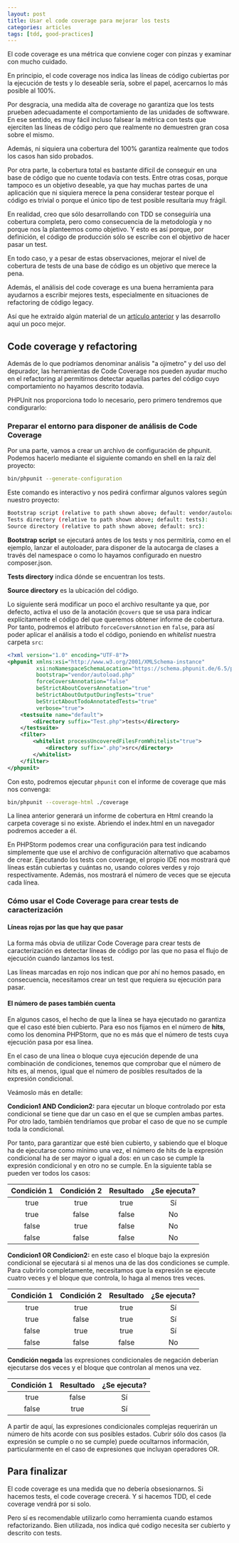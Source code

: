 ```yaml
---
layout: post
title: Usar el code coverage para mejorar los tests
categories: articles
tags: [tdd, good-practices]
---
```


El code coverage es una métrica que conviene coger con pinzas y examinar con mucho cuidado.

En principio, el code coverage nos indica las líneas de código cubiertas por la ejecución de tests y lo deseable sería, sobre el papel, acercarnos lo más posible al 100%.

Por desgracia, una medida alta de coverage no garantiza que los tests prueben adecuadamente el comportamiento de las unidades de softwware. En ese sentido, es muy fácil incluso falsear la métrica con tests que ejerciten las líneas de código pero que realmente no demuestren gran cosa sobre el mismo.

Además, ni siquiera una cobertura del 100% garantiza realmente que todos los casos han sido probados.

Por otra parte, la cobertura total es bastante difícil de conseguir en una base de código que no cuente todavía con tests. Entre otras cosas, porque tampoco es un objetivo deseable, ya que hay muchas partes de una aplicación que ni siquiera merece la pena considerar testear porque el código es trivial o porque el único tipo de test posible resultaría muy frágil.

En realidad, creo que sólo desarrollando con TDD se conseguiría una cobertura completa, pero como consecuencia de la metodología y no porque nos la planteemos como objetivo. Y esto es así porque, por definición, el código de producción sólo se escribe con el objetivo de hacer pasar un test.

En todo caso, y a pesar de estas observaciones, mejorar el nivel de cobertura de tests de una base de código es un objetivo que merece la pena.

Además, el análisis del code coverage es una buena herramienta para ayudarnos a escribir mejores tests, especialmente en situaciones de refactoring de código legacy.

Así que he extraído algún material de un [artículo anterior](/ejercicio-de-refactor-1) y las desarrollo aquí un poco mejor.

## Code coverage y refactoring

Además de lo que podríamos denominar análisis "a ojímetro" y del uso del depurador, las herramientas de Code Coverage nos pueden ayudar mucho en el refactoring al permitirnos detectar aquellas partes del código cuyo comportamiento no hayamos descrito todavía.

PHPUnit nos proporciona todo lo necesario, pero primero tendremos que condigurarlo:

### Preparar el entorno para disponer de análisis de Code Coverage

Por una parte, vamos a crear un archivo de configuración de phpunit. Podemos hacerlo mediante el siguiente comando en shell en la raíz del proyecto:

```bash
bin/phpunit --generate-configuration
```

Este comando es interactivo y nos pedirá confirmar algunos valores según nuestro proyecto:

```bash
Bootstrap script (relative to path shown above; default: vendor/autoload.php): 
Tests directory (relative to path shown above; default: tests): 
Source directory (relative to path shown above; default: src): 
```

**Bootstrap script** se ejecutará antes de los tests y nos permitiría, como en el ejemplo, lanzar el autoloader, para disponer de la autocarga de clases a través del namespace o como lo hayamos configurado en nuestro composer.json.

**Tests directory** indica dónde se encuentran los tests.

**Source directory** es la ubicación del código.

Lo siguiente será modificar un poco el archivo resultante ya que, por defecto, activa el uso de la anotación `@covers` que se usa para indicar explícitamente el código del que queremos obtener informe de cobertura. Por tanto, podremos el atributo `forceCoversAnnotion` en `false`, para así poder aplicar el análisis a todo el código, poniendo en _whitelist_ nuestra carpeta `src`:

```xml
<?xml version="1.0" encoding="UTF-8"?>
<phpunit xmlns:xsi="http://www.w3.org/2001/XMLSchema-instance"
         xsi:noNamespaceSchemaLocation="https://schema.phpunit.de/6.5/phpunit.xsd"
         bootstrap="vendor/autoload.php"
         forceCoversAnnotation="false"
         beStrictAboutCoversAnnotation="true"
         beStrictAboutOutputDuringTests="true"
         beStrictAboutTodoAnnotatedTests="true"
         verbose="true">
    <testsuite name="default">
        <directory suffix="Test.php">tests</directory>
    </testsuite>
    <filter>
        <whitelist processUncoveredFilesFromWhitelist="true">
            <directory suffix=".php">src</directory>
        </whitelist>
    </filter>
</phpunit>
```

Con esto, podremos ejecutar `phpunit` con el informe de coverage que más nos convenga:

```bash
bin/phpunit --coverage-html ./coverage
```

La línea anterior generará un informe de cobertura en Html creando la carpeta coverage si no existe. Abriendo el index.html en un navegador podremos acceder a él.

En PHPStorm podemos crear una configuración para test indicando simplemente que use el archivo de configuración alternativo que acabamos de crear. Ejecutando los tests con coverage, el propio IDE nos mostrará qué líneas están cubiertas y cuántas no, usando colores verdes y rojo respectivamente. Además, nos mostrará el número de veces que se ejecuta cada línea.

### Cómo usar el Code Coverage para crear tests de caracterización

#### Líneas rojas por las que hay que pasar

La forma más obvia de utilizar Code Coverage para crear tests de caracterización es detectar líneas de código por las que no pasa el flujo de ejecución cuando lanzamos los test. 

Las líneas marcadas en rojo nos indican que por ahí no hemos pasado, en consecuencia, necesitamos crear un test que requiera su ejecución para pasar.

#### El número de pases también cuenta

En algunos casos, el hecho de que la línea se haya ejecutado no garantiza que el caso esté bien cubierto. Para eso nos fijamos en el número de **hits**, como los denomina PHPStorm, que no es más que el número de tests cuya ejecución pasa por esa línea. 

En el caso de una línea o bloque cuya ejecución depende de una combinación de condiciones, tenemos que comprobar que el número de hits es, al menos, igual que el número de posibles resultados de la expresión condicional. 

Veámoslo más en detalle:

**Condicion1 AND Condicion2:** para ejecutar un bloque controlado por esta condicional se tiene que dar un caso en el que se cumplen ambas partes. Por otro lado, también tendríamos que probar el caso de que no se cumple toda la condicional. 

Por tanto, para garantizar que esté bien cubierto, y sabiendo que el bloque ha de ejecutarse como mínimo una vez, el número de hits de la expresión condicional ha de ser mayor o igual a dos: en un caso se cumple la expresión condicional y en otro no se cumple. En la siguiente tabla se pueden ver todos los casos:

| Condición 1 | Condición 2 | Resultado | ¿Se ejecuta? |
| :---: | :---: | :---: | :---: |
| true | true | true | Sí |
| true | false | false | No |
| false | true | false | No |
| false | false | false | No |

**Condicion1 OR Condicion2:** en este caso el bloque bajo la expresión condicional se ejecutará si al menos una de las dos condiciones se cumple. Para cubrirlo completamente, necesitamos que la expresión se ejecute cuatro veces y el bloque que controla, lo haga al menos tres veces.

| Condición 1 | Condición 2 | Resultado | ¿Se ejecuta? |
| :---: | :---: | :---: | :---: |
| true | true | true | Sí |
| true | false | true | Sí |
| false | true | true | Sí |
| false | false | false | No |

**Condición negada** las expresiones condicionales de negación deberían ejecutarse dos veces y el bloque que controlan al menos una vez.

| Condición 1 | Resultado | ¿Se ejecuta? |
| :---: | :---: | :---: |
| true | false | Sí |
| false | true | Sí |

A partir de aquí, las expresiones condicionales complejas requerirán un número de hits acorde con sus posibles estados. Cubrir sólo dos casos (la expresión se cumple o no se cumple) puede ocultarnos información, particularmente en el caso de expresiones que incluyan operadores OR.

## Para finalizar

El code coverage es una medida que no debería obsesionarnos. Si hacemos tests, el code coverage crecerá. Y si hacemos TDD, el cede coverage vendrá por si solo.

Pero sí es recomendable utilizarlo como herramienta cuando estamos refactorizando. Bien utilizada, nos indica qué codigo necesita ser cubierto y descrito con tests.